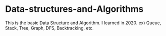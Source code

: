# Data-structures-and-Algorithms
This is the basic Data Structure and Algorithm. I learned in 2020. ex) Queue, Stack, Tree, Graph, DFS, Backtracking, etc.
